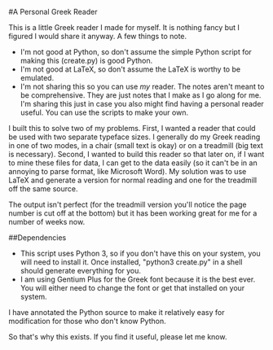 #A Personal Greek Reader

This is a little Greek reader I made for myself. It is nothing fancy but I figured I would share it anyway. A few things to note.

*   I'm not good at Python, so don't assume the simple Python script for making this (create.py) is good Python.
*   I'm not good at LaTeX, so don't assume the LaTeX is worthy to be emulated.
*   I'm not sharing this so you can use *my* reader. The notes aren't meant to be comprehensive. They are just notes that I make as I go along for me. I'm sharing this just in case you also might find having a personal reader useful. You can use the scripts to make your own.

I built this to solve two of my problems. First, I wanted a reader that could be used with two separate typeface sizes. I generally do my Greek reading in one of two modes, in a chair (small text is okay) or on a treadmill (big text is necessary). Second, I wanted to build this reader so that later on, if I want to mine these files for data, I can get to the data easily (so it can't be in an annoying to parse format, like Microsoft Word). My solution was to use LaTeX and generate a version for normal reading and one for the treadmill off the same source.

The output isn't perfect (for the treadmill version you'll notice the page number is cut off at the bottom) but it has been working great for me for a number of weeks now.

##Dependencies

*   This script uses Python 3, so if you don't have this on your system, you will need to install it. Once installed, "python3 create.py" in a shell should generate everything for you.
*   I am using Gentium Plus for the Greek font because it is the best ever. You will either need to change the font or get that installed on your system.

I have annotated the Python source to make it relatively easy for modification for those who don't know Python.

So that's why this exists. If you find it useful, please let me know.

